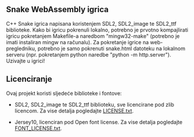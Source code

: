 ## Snake WebAssembly igrica
C++ Snake igrica napisana koristenjem SDL2, SDL2_image te SDL2_ttf biblioteke.
Kako bi igricu pokrenuli lokalno, potrebno je prvotno kompajlirati igricu pokretanjem
Makefile-a naredbom "mingw32-make" (potrebno je imati instaliran mingw na računalu).
Za pokretanje igrice na web-pregledniku, potrebno je samo pokrenuti snake.html
datoteku na lokalnom serveru (npr. pokretanjem python naredbe "python -m http.server").
Uzivajte u igrici!

## Licenciranje

Ovaj projekt koristi sljedeće biblioteke i fontove:

- SDL2, SDL2_image te SDL2_ttf biblioteku, sve licencirane pod zlib licencom. Za vise detalja pogledajte [LICENSE.txt](./LICENSE.txt).

- Jersey10, licenciran pod Open font license. Za vise detalja pogledajte [FONT_LICENSE.txt](./FONT_LICENSE.txt).
